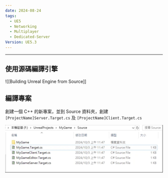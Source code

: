 ```yaml
---
date: 2024-08-24
tags:
  - UE5
  - Networking
  - Multiplayer
  - Dedicated-Server
Version: UE5.3
---
```

---
## 使用源碼編譯引擎
![[Building Unreal Engine from Source]]

## 編譯專案
創建一個 C++ 的新專案，並到 Source 資料夾，創建 `[ProjectName]Server.Target.cs` 及 `[ProjectName]Client.Target.cs`

![screenshot 2024-10-11 at 2.52.31 PM](https://raw.githubusercontent.com/agin0634/DuriShen_DevNote/main/_Archives/Images/screenshot%202024-10-11%20at%202.52.31%20PM.jpg)